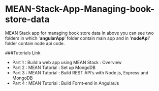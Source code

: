 # MEAN-Stack-App-Managing-book-store-data
MEAN Stack app for managing book store data
In above you can see two folders in which '**angularApp**' folder contain main app and in '**nodeApi**' folder contain node api code.

###Tutorials Link
+ Part 1 : Build a web app using MEAN Stack : Overview
+ Part 2 : MEAN Tutorial : Set up MongoDB
+ Part 3 : MEAN Tutorial : Build REST API’s with Node js, Express and MongoDB
+ Part 4 : MEAN Tutorial : Build Fornt-end in AngularJs
